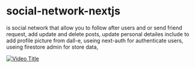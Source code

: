 # social-network-nextjs
is social network that allow you to follow after users and or send friend request,
add update and delete posts,
update personal detailes include to add profile picture from dall-e,
useing next-auth for authenticate users,
useing firestore admin for store data,

[![Video Title](link-to-image)](https://drive.google.com/file/d/1ABgCiIG93ABm9wUa9uRnjG8e--ylV0mq/view?usp=sharing "Watch the Video")

